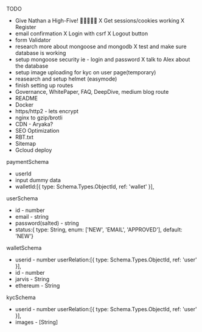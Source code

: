 TODO 
- Give Nathan a High-Five! 👏👏👏👏👏
X Get sessions/cookies working
X Register
- email confirmation
X Login with csrf
X Logout button
- form Validator
- research more about mongoose and mongodb
X test and make sure database is working
- setup mongoose security ie - login and password
X talk to Alex about the database
- setup image uploading for kyc on user page(temporary)
- reasearch and setup helmet (easymode)
- finish setting up routes 
- Governance, WhitePaper, FAQ, DeepDive, medium blog route
- README
- Docker
- https/http2 - lets encrypt
- nginx to gzip/brotli
- CDN - Aryaka?
- SEO Optimization
- RBT.txt
- Sitemap
- Gcloud deploy

paymentSchema
- userId
- input dummy data
- walletId:[{ type: Schema.Types.ObjectId, ref: 'wallet' }],


userSchema
- id - number
- email - string
- password(salted) - string
- status:{ type: String, enum: ['NEW', 'EMAIL', 'APPROVED'], default: 'NEW'}	


walletSchema
- userid - number userRelation:[{ type: Schema.Types.ObjectId, ref: 'user' }],
- id - number
- jarvis - String
- ethereum - String

kycSchema
- userid - number userRelation:[{ type: Schema.Types.ObjectId, ref: 'user' }],
- images - [String]
